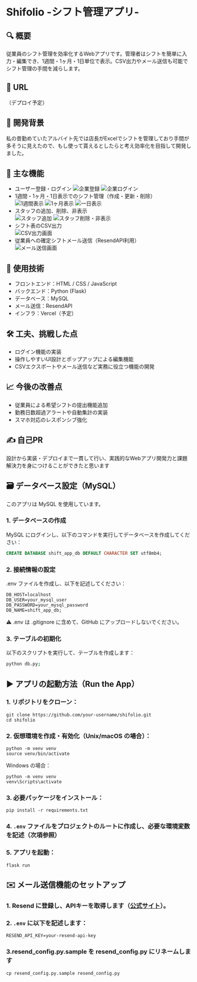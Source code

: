 # Shifolio -シフト管理アプリ-

## 🔍 概要
従業員のシフト管理を効率化するWebアプリです。管理者はシフトを簡単に入力・編集でき、1週間・1ヶ月・1日単位で表示。CSV出力やメール送信も可能でシフト管理の手間を減らします。

## 🚀 URL
（デプロイ予定）

## 🎯 開発背景
私の昔勤めていたアルバイト先では店長がExcelでシフトを管理しており手間が多そうに見えたので、もし使って貰えるとしたらと考え効率化を目指して開発しました。

## 🧩 主な機能
- ユーザー登録・ログイン
  ![企業登録](/images/company_registration.png)
  ![企業ログイン](/images/company_login.png)
- 1週間・1ヶ月・1日表示でのシフト管理（作成・更新・削除）  
  ![1週間表示](/images/popup_week_view.png)
  ![1ヶ月表示](/images/month_view.png)
  ![一日表示](/images/day_view.png)
- スタッフの追加、削除、非表示  
  ![スタッフ追加](/images/add_staff.png)
  ![スタッフ削除・非表示](/images/staff_list.png)  
- シフト表のCSV出力  
  ![CSV出力画面](/images/export_csv.png)  
- 従業員への確定シフトメール送信（ResendAPI利用）  
  ![メール送信画面](/images/send_shift.png)  

## 🔧 使用技術
- フロントエンド：HTML / CSS / JavaScript  
- バックエンド：Python (Flask)  
- データベース：MySQL  
- メール送信：ResendAPI  
- インフラ：Vercel（予定）

## 🛠 工夫、挑戦した点
- ログイン機能の実装  
- 操作しやすいUI設計とポップアップによる編集機能  
- CSVエクスポートやメール送信など実務に役立つ機能の開発

## 📈 今後の改善点
- 従業員による希望シフトの提出機能追加  
- 勤務日数超過アラートや自動集計の実装  
- スマホ対応のレスポンシブ強化

## ✍️ 自己PR
設計から実装・デプロイまで一貫して行い、実践的なWebアプリ開発力と課題解決力を身につけることができたと思います




## 🗃️ データベース設定（MySQL）

このアプリは MySQL を使用しています。

### 1. データベースの作成

MySQL にログインし、以下のコマンドを実行してデータベースを作成してください：

```sql
CREATE DATABASE shift_app_db DEFAULT CHARACTER SET utf8mb4;
```

### 2. 接続情報の設定

.env ファイルを作成し、以下を記述してください：

```env
DB_HOST=localhost
DB_USER=your_mysql_user
DB_PASSWORD=your_mysql_password
DB_NAME=shift_app_db;
```
⚠️ .env は .gitignore に含めて、GitHub にアップロードしないでください。

### 3. テーブルの初期化

以下のスクリプトを実行して、テーブルを作成します：

```bash
python db.py;
```

## ▶️ アプリの起動方法（Run the App）

### 1. リポジトリをクローン：

   ```
   git clone https://github.com/your-username/shifolio.git
   cd shifolio
   ```

### 2. 仮想環境を作成・有効化（Unix/macOS の場合）：

   ```
   python -m venv venv
   source venv/bin/activate
   ```

   Windows の場合：

   ```
   python -m venv venv
   venv\Scripts\activate
   ```

### 3. 必要パッケージをインストール：

   ```
   pip install -r requirements.txt
   ```

### 4. `.env` ファイルをプロジェクトのルートに作成し、必要な環境変数を記述（次項参照）

### 5. アプリを起動：

   ```
   flask run
   ```

## ✉️ メール送信機能のセットアップ
### 1. Resend に登録し、APIキーを取得します（[公式サイト](https://resend.com/)）。

### 2. `.env` に以下を記述します：

   ```
   RESEND_API_KEY=your-resend-api-key
   ```

### 3.resend_config.py.sample を resend_config.py にリネームします

 ```
cp resend_config.py.sample resend_config.py
 ```